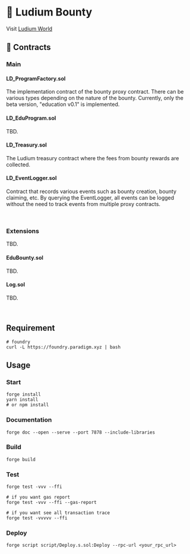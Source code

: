 # 🤑 Ludium Bounty

Visit [Ludium World](https://ludium.world/)

## 📄 Contracts

### Main

#### LD_ProgramFactory.sol

The implementation contract of the bounty proxy contract.
There can be various types depending on the nature of the bounty.
Currently, only the beta version, "education v0.1" is implemented.

#### LD_EduProgram.sol

TBD.

#### LD_Treasury.sol

The Ludium treasury contract where the fees from bounty rewards are collected.

#### LD_EventLogger.sol

Contract that records various events such as bounty creation, bounty claiming, etc.
By querying the EventLogger, all events can be logged without the need to track events from multiple proxy contracts.

<br>

### Extensions

TBD.

#### EduBounty.sol

TBD.

#### Log.sol

TBD.

<br>

## Requirement

```
# foundry
curl -L https://foundry.paradigm.xyz | bash
```

## Usage

### Start

```shell
forge install
yarn install
# or npm install
```

### Documentation

```shell
forge doc --open --serve --port 7878 --include-libraries
```

### Build

```shell
forge build
```

### Test

```shell
forge test -vvv --ffi

# if you want gas report
forge test -vvv --ffi --gas-report

# if you want see all transaction trace
forge test -vvvvv --ffi
```

### Deploy

```shell
forge script script/Deploy.s.sol:Deploy --rpc-url <your_rpc_url>
```
